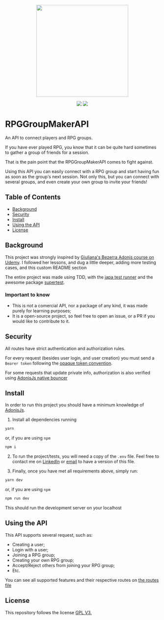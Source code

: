 <p align="center">
  <img width="300" height="300" src="https://user-images.githubusercontent.com/56000167/148627804-6176f65a-be5d-49a7-9ba1-fb5a6cfb9d32.png" />
</p>

<p align="center">
  <img src="https://img.shields.io/github/license/RicardoMorato/RPGTableMakerAPI.svg" />
  <img src="https://img.shields.io/badge/readme%20style-standard-brightgreen.svg?style=flat-square" />
</p>

# RPGGroupMakerAPI

An API to connect players and RPG groups.

If you have ever played RPG, you know that it can be quite hard sometimes to gather a group of friends for a session.

That is the pain point that the RPGGroupMakerAPI comes to fight against.

Using this API you can easily connect with a RPG group and start having fun as soon as the group's next session. Not only this, but you can connect with several groups, and even create your own group to invite your friends!

## Table of Contents

- [Background](#background)
- [Security](#security)
- [Install](#install)
- [Using the API](#using-the-api)
- [License](#license)

## Background

This project was strongly inspired by [Giuliana's Bezerra Adonis course on Udemy](https://www.udemy.com/course/api-completa-com-adonisjs-5-typescript-e-tdd/). I followed her lessons, and dug a little deeper, adding more testing cases, and this custom README section

The entire project was made using TDD, with the [japa test runner](https://github.com/japa/core) and the awesome package [supertest](https://github.com/visionmedia/supertest).

### Important to know

- This is not a comercial API, nor a package of any kind, it was made purely for learning purposes;
- It is a open-source project, so feel free to open an issue, or a PR if you would like to contribute to it.

## Security

All routes have strict authentication and authorization rules.

For every request (besides user login, and user creation) you must send a `Bearer token` following the [opaque token convention](https://medium.com/@piyumimdasanayaka/json-web-token-jwt-vs-opaque-token-984791a3e715).

For some requests that update private info, authorization is also verified using [AdonisJs native bouncer](https://docs.adonisjs.com/guides/authorization)

## Install

In order to run this project you should have a minimum knowledge of [AdonisJs](https://adonisjs.com/).

1. Install all dependencies running

```zsh
yarn
```

or, if you are using `npm`

```zsh
npm i
```

2. To run the project/tests, you will need a copy of the `.env` file. Feel free to contact me on [LinkedIn](https://www.linkedin.com/in/ricardo-morato-673576108/) or [email](mailto:ricardomoratodev@gmail.com) to have a version of this file.

3. Finally, once you have met all requirements above, simply run:

```zsh
yarn dev
```

or, if you are using `npm`

```zsh
npm run dev
```

This should run the development server on your localhost

## Using the API

This API supports several request, such as:

- Creating a user;
- Login with a user;
- Joining a RPG group;
- Creating your own RPG group;
- Accept/Reject others from joining your RPG group;
- Etc.

You can see all supported features and their respective routes on [the routes file](start\routes.ts)

## License

This repository follows the license [GPL V3.](LICENSE)
